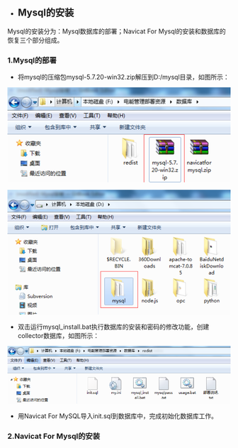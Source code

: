 * ## Mysql的安装

Mysql的安装分为：Mysql数据库的部署；Navicat For Mysql的安装和数据库的恢复三个部分组成。

### 1.Mysql的部署

* 将mysql的压缩包mysql-5.7.20-win32.zip解压到D:/mysql目录，如图所示：

![](/assets/mysql_exe.png)

![](/assets/mysql_dir.png)

* 双击运行mysql\_install.bat执行数据库的安装和密码的修改功能，创建collector数据库，如图所示：

![](/assets/mysql_install.png)

* 用Navicat For MySQL导入init.sql到数据库中，完成初始化数据库工作。

### 2.Navicat For Mysql的安装



